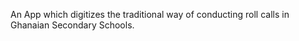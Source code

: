 An App which digitizes the traditional way of conducting roll calls in Ghanaian Secondary Schools.



